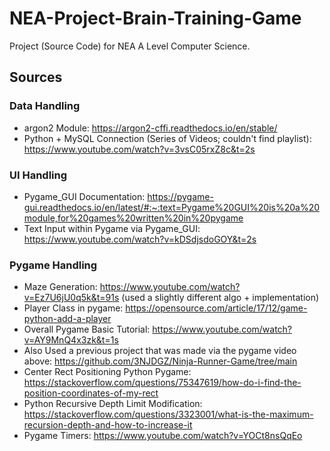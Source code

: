 # NEA-Project-Brain-Training-Game

Project (Source Code) for NEA A Level Computer Science.

## Sources
### Data Handling
- argon2 Module: https://argon2-cffi.readthedocs.io/en/stable/
- Python + MySQL Connection (Series of Videos; couldn't find playlist): https://www.youtube.com/watch?v=3vsC05rxZ8c&t=2s

### UI Handling
- Pygame_GUI Documentation: https://pygame-gui.readthedocs.io/en/latest/#:~:text=Pygame%20GUI%20is%20a%20module,for%20games%20written%20in%20pygame
- Text Input within Pygame via Pygame_GUI: https://www.youtube.com/watch?v=kDSdjsdoGOY&t=2s

### Pygame Handling
- Maze Generation: https://www.youtube.com/watch?v=Ez7U6jU0q5k&t=91s (used a slightly different algo + implementation)
- Player Class in pygame: https://opensource.com/article/17/12/game-python-add-a-player
- Overall Pygame Basic Tutorial: https://www.youtube.com/watch?v=AY9MnQ4x3zk&t=1s 
- Also Used a previous project that was made via the pygame video above: https://github.com/3NJDGZ/Ninja-Runner-Game/tree/main
- Center Rect Positioning Python Pygame: https://stackoverflow.com/questions/75347619/how-do-i-find-the-position-coordinates-of-my-rect
- Python Recursive Depth Limit Modification: https://stackoverflow.com/questions/3323001/what-is-the-maximum-recursion-depth-and-how-to-increase-it 
- Pygame Timers: https://www.youtube.com/watch?v=YOCt8nsQqEo
